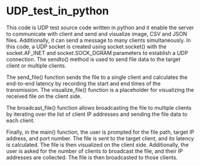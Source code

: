 # UDP_test_in_python
This code is UDP test source code written in python and it enable the server to communicate with client and send and visualize image, CSV and JSON files. Additionally, it can send a message to many clients simultaneously.
In this code, a UDP socket is created using socket.socket() with the socket.AF_INET and socket.SOCK_DGRAM parameters to establish a UDP connection. The sendto() method is used to send file data to the target client or multiple clients.

The send_file() function sends the file to a single client and calculates the end-to-end latency by recording the start and end times of the transmission. The visualize_file() function is a placeholder for visualizing the received file on the client side.

The broadcast_file() function allows broadcasting the file to multiple clients by iterating over the list of client IP addresses and sending the file data to each client.

Finally, in the main() function, the user is prompted for the file path, target IP address, and port number. The file is sent to the target client, and its latency is calculated. The file is then visualized on the client side. Additionally, the user is asked for the number of clients to broadcast the file, and their IP addresses are collected. The file is then broadcasted to those clients.

